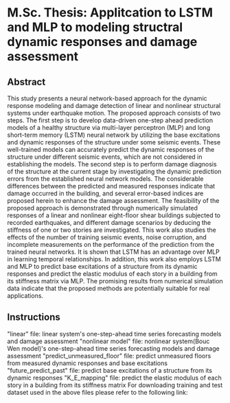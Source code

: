 # M.Sc. Thesis: Applitcation to LSTM and MLP to modeling structral dynamic responses and damage assessment
## Abstract
This study presents a neural network-based approach for the dynamic response modeling and damage detection of linear and nonlinear structural systems under earthquake motion. The proposed approach consists of two steps. The first step is to develop data-driven one-step ahead prediction models of a healthy structure via multi-layer perceptron (MLP) and long short-term memory (LSTM) neural network by utilizing the base excitations and dynamic responses of the structure under some seismic events. These well-trained models can accurately predict the dynamic responses of the structure under different seismic events, which are not considered in establishing the models. The second step is to perform damage diagnosis of the structure at the current stage by investigating the dynamic prediction errors from the established neural network models. The considerable differences between the predicted and measured responses indicate that damage occurred in the building, and several error-based indices are proposed herein to enhance the damage assessment. The feasibility of the proposed approach is demonstrated through numerically simulated responses of a linear and nonlinear eight-floor shear buildings subjected to recorded earthquakes, and different damage scenarios by deducing the stiffness of one or two stories are investigated. This work also studies the effects of the number of training seismic events, noise corruption, and incomplete measurements on the performance of the prediction from the trained neural networks. It is shown that LSTM has an advantage over MLP in learning temporal relationships.
In addition, this work also employs LSTM and MLP to predict base excitations of a structure from its dynamic responses and predict the elastic modulus of each story in a building from its stiffness matrix via MLP. The promising results from numerical simulation data indicate that the proposed methods are potentially suitable for real applications.

## Instructions
"linear" file: linear system's one-step-ahead time series forecasting models and damage assessment
"nonlinear model" file: nonlinear system(Bouc Wen model)'s one-step-ahead time series forecasting models and damage assessment
"predict_unmeasured_floor" file: predict unmeasured floors from measured dynamic responses and base excitations
"future_predict_past" file: predict base excitations of a structure from its dynamic responses
"K_E_mapping" file: predict the elastic modulus of each story in a building from its stiffness matrix
For downloading training and test dataset used in the above files please refer to the following link:
